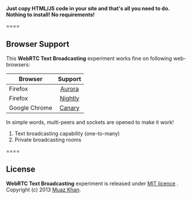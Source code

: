 **Just copy HTML/JS code in your site and that's all you need to do. Nothing to install! No requirements!**

====
## Browser Support

This **WebRTC Text Broadcasting** experiment works fine on following web-browsers:

| Browser        | Support           |
| ------------- |:-------------:|
| Firefox | [Aurora](http://www.mozilla.org/en-US/firefox/aurora/) |
| Firefox | [Nightly](http://nightly.mozilla.org/) |
| Google Chrome | [Canary](https://www.google.com/intl/en/chrome/browser/canary.html) |

In simple words, multi-peers and sockets are opened to make it work!

1. Text broadcasting capability (one-to-many)
2. Private broadcasting rooms

====
## License

**WebRTC Text Broadcasting** experiment is released under [MIT licence](https://webrtc-experiment.appspot.com/licence/) . Copyright (c) 2013 [Muaz Khan](https://plus.google.com/100325991024054712503).
